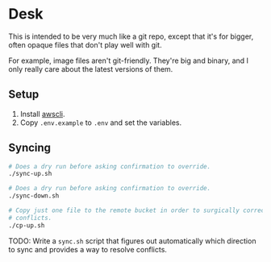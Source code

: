 # Desk

This is intended to be very much like a git repo, except that it's for bigger,
often opaque files that don't play well with git.

For example, image files aren't git-friendly. They're big and binary, and I only
really care about the latest versions of them.

## Setup

1. Install [awscli](https://docs.aws.amazon.com/cli/latest/userguide/install-cliv2.html).
2. Copy `.env.example` to `.env` and set the variables.

## Syncing

```bash
# Does a dry run before asking confirmation to override.
./sync-up.sh

# Does a dry run before asking confirmation to override.
./sync-down.sh

# Copy just one file to the remote bucket in order to surgically correct
# conflicts.
./cp-up.sh
```

TODO: Write a `sync.sh` script that figures out automatically which direction to
sync and provides a way to resolve conflicts.

